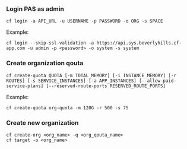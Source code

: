 ### Login PAS as admin
```shell
cf login -a API_URL -u USERNAME -p PASSWORD -o ORG -s SPACE
```
Example:
```shell
cf login --skip-ssl-validation -a https://api.sys.beverlyhills.cf-app.com -u admin -p <password> -o system -s system
```

### Create organization qouta
```shell
cf create-quota QUOTA [-m TOTAL_MEMORY] [-i INSTANCE_MEMORY] [-r ROUTES] [-s SERVICE_INSTANCES] [-a APP_INSTANCES] [--allow-paid-service-plans] [--reserved-route-ports RESERVED_ROUTE_PORTS]
```
Example:
```shell
cf create-quota org-quota -m 120G -r 500 -s 75
```

### Create new organization
```shell
cf create-org <org_name> -q <org_qouta_name>
cf target -o <org_name>
```


